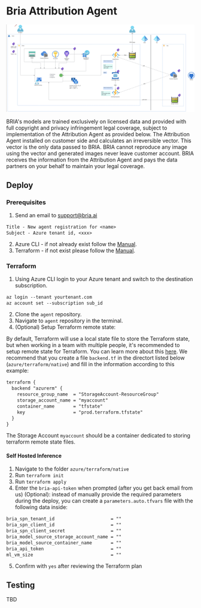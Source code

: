 # Bria Attribution Agent
![alt text](./assets/architecture.png)

BRIA's models are trained exclusively on licensed data and provided with full copyright and privacy infringement legal coverage, subject to implementation of the Attribution Agent as provided below. The Attribution Agent installed on customer side and calculates an irreversible vector. This vector is the only data passed to BRIA. BRIA cannot reproduce any image using the vector and generated images never leave customer account. BRIA receives the information from the Attribution Agent and pays the data partners on your behalf to maintain your legal coverage.

## Deploy

### Prerequisites
1. Send an email to support@bria.ai
```Plain
Title - New agent registration for <name>
Subject - Azure tenant id, <xxx>
```
2. Azure CLI - if not already exist follow the [Manual](https://learn.microsoft.com/en-us/cli/azure/install-azure-cli).
3. Terraform - if not exist please follow the [Manual](https://developer.hashicorp.com/terraform/tutorials/aws-get-started/install-cli).

### Terraform

1. Using Azure CLI login to your Azure tenant and switch to the destination subscription.
```
az login --tenant yourtenant.com
az account set --subscription sub_id
```
2. Clone the `agent` repository.
3. Navigate to `agent` repository in the terminal.
4. (Optional) Setup Terraform remote state:

By default, Terraform will use a local state file to store the Terraform state, but when working in a team with multiple people, it's recommended to setup remote state for Terraform. You can learn more about this [here](https://developer.hashicorp.com/terraform/language/settings/backends/azurerm). We recommend that you create a file `backend.tf` in the directort listed below (`azure/terraform/native`) and fill in the information according to this example:

```
terraform {
  backend "azurerm" {
    resource_group_name  = "StorageAccount-ResourceGroup"
    storage_account_name = "myaccount"
    container_name       = "tfstate"
    key                  = "prod.terraform.tfstate"
  }
}
```

The Storage Account `myaccount` should be a container dedicated to storing terraform remote state files.

#### Self Hosted Inference

1. Navigate to the folder `azure/terraform/native`
2. Run `terraform init`
3. Run `terraform apply`
4. Enter the `bria-api-token` when prompted (after you get back email from us)
(Optional): instead of manually provide the required parameters during the deploy, you can create a `parameters.auto.tfvars` file with the following data inside:
```
bria_spn_tenant_id                     = ""
bria_spn_client_id                     = ""
bria_spn_client_secret                 = ""
bria_model_source_storage_account_name = ""
bria_model_source_container_name       = ""
bria_api_token                         = ""
ml_vm_size                             = ""
```
5. Confirm with `yes` after reviewing the Terraform plan

## Testing
TBD
